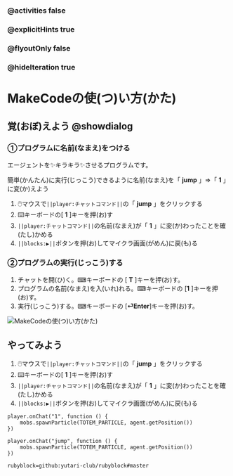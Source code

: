 ### @activities false
### @explicitHints true
### @flyoutOnly false 
### @hideIteration true

# MakeCodeの使(つ)い方(かた)
<!-- ====================== -->
##  覚(おぼ)えよう @showdialog
### ①プログラムに名前(なまえ)をつける
エージェントを✨キラキラ✨させるプログラムです。

簡単(かんたん)に実行(じっこう)できるように名前(なまえ)を「 **jump** 」⇒「 **1** 」に変(か)えよう
1. 🖱️マウスで``||player:チャットコマンド||``の「 **jump** 」をクリックする
1. ⌨️キーボードの[ **1** ]キーを押(お)す
1. ``||player:チャットコマンド||``の名前(なまえ)が「 **1** 」に変(か)わったことを確(たし)かめる
1. ``||blocks:▶||``ボタンを押(お)してマイクラ画面(がめん)に戻(も)る

### ②プログラムの実行(じっこう)する
1. チャットを開(ひ)く。⌨キーボードの [ **T** ]キーを押(お)す。
1. プログラムの名前(なまえ)を入(いれ)れる。⌨キーボードの [**1** ]キーを押(お)す。
1. 実行(じっこう)する。⌨キーボードの [**⏎Enter**]キーを押(お)す。

![MakeCodeの使(つ)い方(かた)](https://yutari-club.github.io/mctuto/block01/lesson01/welcome.gif)

## やってみよう
1. 🖱️マウスで``||player:チャットコマンド||``の「 **jump** 」をクリックする
1. ⌨️キーボードの[ **1** ]キーを押(お)す
1. ``||player:チャットコマンド||``の名前(なまえ)が「 **1** 」に変(か)わったことを確(たし)かめる
1. ``||blocks:▶||``ボタンを押(お)してマイクラ画面(がめん)に戻(も)る
```blocks
player.onChat("1", function () {
    mobs.spawnParticle(TOTEM_PARTICLE, agent.getPosition())
})
```


```template
player.onChat("jump", function () {
    mobs.spawnParticle(TOTEM_PARTICLE, agent.getPosition())
})
```

```package
rubyblock=github:yutari-club/rubyblock#master
```
